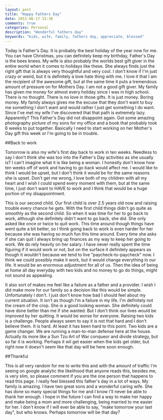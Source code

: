 ```yaml
---
layout: post
title: "Happy Fathers Day"
date: 2012-06-17 15:38
comments: true
categories: Personal
description: "Wonderful fathers day"
keywords: "kids, wife, family, fathers day, appreciate, blessed" 
---
```


Today is Father's Day. It is probably the best holiday of the year now for me. You can have Christmas, you can definitely keep my birthday, Father's Day is the bees knees. My wife is also probably the worlds best gift giver in the entire world when it comes to holidays like these. She always finds just the right gift that is always very thoughtful and very cool. I don't know if I'm just crazy or weird, but it is definitely a love hate thing with me. I love it that I am the recipient of the awesome gift, but at the same time it puts a tremendous amount of pressure on for Mothers Day. I am not a good gift giver. My family has given me money for almost every holiday since I was in high school. There is no thought. There is no love in those gifts. It is just money. Boring money. My family always gives me the excuse that they don't want to buy me something I don't want and would rather I just get something I do want. Since I've met my wife I've discovered that that path is extremely lazy. Apparently? This Father's Day did not disappoint again. Got some amazing photography picture of my sons for my office and a book that probably took 6 weeks to put together. Basically I need to start working on her Mother's Day gift this week or I'm going to be in trouble.

##Back to work

Tomorrow is also my wife's first day back to work in ten weeks. Needless to say I don't think she was too into the Father's Day activities as she usually is? I can't imagine what it is like being a woman. I honestly don't know how ten weeks off of work and having to go back would affect me. I would like to think I would be upset, but I don't think it would be for the same reasons she is upset. Don't get me wrong, I love both of my children with all my heart and I wish I could spend every moment with them, but at the same time, I just don't want to HAVE to work and I think that would be a huge portion of my disappointment.

This is our second child. Our first child is over 2.5 years old now and raising trouble every chance he gets. With the first child things didn't go quite as smoothly as the second child. So when it was time for her to go back to work, although she definitely didn't want to go back, she did. She only asked like once or twice to quit work. This time around though things have went quite a bit better, so I think going back to work is even harder for her because she was having so much fun this time around. Every time she asks if she can quit I always bring up finances as my way to keep her going to work. We do rely heavily on her salary. I have never really spent the time figuring if it would work or not, but on the surface it definitely appears as though it wouldn't because we tend to live "paycheck-to-paycheck" now. I think we could possibly make it work, but it would change everything in our life. It would be an enormous adjustment for all of us. Then the idea of being at home all day everyday with two kids and no money to go do things, might not sound as appealing.

It also sort of makes me feel like a failure as a father and a provider. I wish I did make more for our family so a decision like this would be simple. Unfortunately I don't. I just don't know how bad I should feel about my current situation. It isn't as though I'm a failure in my life. I'm definitely not the cream of the crop. She is a good looking woman. She definitely could have done better than me if she wanted. But I don't think our lives would be improved by her quitting. It would be worse for everyone. Raising two kids is a challenge. People always seem to say it is not that hard and I don't believe them. It is hard. At least it has been hard to this point. Two kids are a game changer. We are running a man-to-man defense here at the house. Actually its more like a Sun Tzu Art of War conqueor and divide strategy, but so far it is working. Perhaps it wil get easier when the kids get older, but right now it doesn't seem like that day will be here soon enough.

##Thankful

This is all very random for me to write this and with the amount of traffic I'm seeing on google analytic the likelihood that anyone reads this, besides me, is very slim, so please comment if you are the one person that happens to read this page. I really feel blessed this father's day in a lot of ways. My family is amazing. I have two great sons and a wonderful caring wife. She has done so many special things for me and I know I'll never be able to thank her enough. I hope in the future I can find a way to make her happy and make being a mom and more challenging, being married to me easier for her. I don't know if I will ever be able to say, "make tomorrow your last day", but who knows. Perhaps tomorrow will be that day?